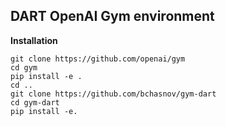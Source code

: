 ## DART OpenAI Gym environment

**Installation**
```
git clone https://github.com/openai/gym
cd gym
pip install -e .
cd ..
git clone https://github.com/bchasnov/gym-dart
cd gym-dart
pip install -e.
```
